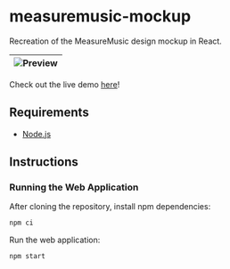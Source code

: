 # measuremusic-mockup

Recreation of the MeasureMusic design mockup in React.

| ![Preview](preview.gif) |
--- |

Check out the live demo [here](http://measuremusic-mockup.s3-website-us-west-1.amazonaws.com/)!

## Requirements
- [Node.js](https://nodejs.org/en/download/current/)

## Instructions

### Running the Web Application

After cloning the repository, install npm dependencies:

``` bash
npm ci
```

Run the web application:

``` bash
npm start
```
